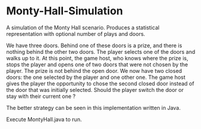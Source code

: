 # Monty-Hall-Simulation
A simulation of the Monty Hall scenario. Produces a statistical representation with optional number of plays and doors. 

We have three doors.
Behind one of these doors is a prize, and there is nothing behind the other two doors. The player selects one of the doors and
walks up to it. At this point, the game host, who knows where the prize is, stops the player and opens one of two doors that
were not chosen by the player. The prize is not behind the open door. We now have two closed doors: the one selected by the
player and one other one. The game host gives the player the opportunity to chose the second closed door instead of the door
that was initially selected. Should the player switch the door or stay with their current one ? 

The better strategy can be seen in this implementation written in Java. 

Execute MontyHall.java to run. 
